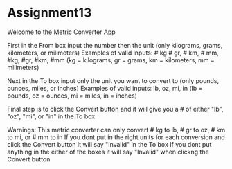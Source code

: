 # Assignment13
Welcome to the Metric Converter App

First in the From box input the number then the unit (only kilograms, grams, kilometers, or milimeters)
  Examples of valid inputs: # kg # gr, # km, # mm, #kg, #gr, #km, #mm 
  (kg = kilograms, gr = grams, km = kilometers, mm = milimeters)
  
Next in the To box input only the unit you want to convert to (only pounds, ounces, miles, or inches)
  Examples of valid inputs: lb, oz, mi, in
  (lb = pounds, oz = ounces, mi = miles, in = inches)
  
Final step is to click the Convert button and it will give you a # of either "lb", "oz", "mi", or "in" in the To box

Warnings:
  This metric converter can only convert # kg to lb, # gr to oz, # km to mi, or # mm to in
  If you dont put in the right units for each conversion and click the Convert button it will say "Invalid" in the To box
  If you dont put anything in the either of the boxes it will say "Invalid" when clickng the Convert button
